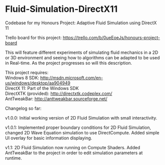 Fluid-Simulation-DirectX11
==========================

Codebase for my Honours Project: Adaptive Fluid Simulation using DirectX 11

Trello board for this project: https://trello.com/b/0ueEoeJs/honours-project-board

This will feature different experiments of simulating fluid mechanics in a 2D or 3D environment and seeing how to algorithms
can be adapted to be used in Real-time. As the project progresses so will this description. 

This project requires:   
Windows 8 SDK: http://msdn.microsoft.com/en-us/windows/desktop/aa904949             
DirectX 11: Part of the Windows SDK    
DirectXTK (provided): http://directxtk.codeplex.com/    
AntTweakBar: http://anttweakbar.sourceforge.net/

Changelog so far:

v1.0.0: Initial working version of 2D Fluid Simulation with small interactivity. 
 
v1.0.1: Implemented proper boundary conditions for 2D Fluid Simulation, changed 2D Wave Equation simulation 
to use DirectCompute. Added simple UI overlay for basic information displaying.

v1.1: 2D Fluid Simulation now running on Compute Shaders. Added AntTweakBar to the project in order to edit simulation
parameters at runtime.
